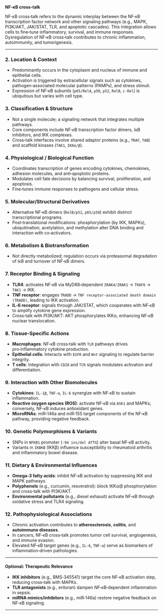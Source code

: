 **NF‑κB cross‑talk**  

NF‑κB cross‑talk refers to the dynamic interplay between the NF‑κB transcription factor network and other signaling pathways (e.g., MAPK, PI3K/AKT, JAK/STAT, TLR, and apoptotic cascades). This integration allows cells to fine‑tune inflammatory, survival, and immune responses. Dysregulation of NF‑κB cross‑talk contributes to chronic inflammation, autoimmunity, and tumorigenesis.

---

### 2. Location & Context  
- Predominantly occurs in the cytoplasm and nucleus of immune and epithelial cells.  
- Activation is triggered by extracellular signals such as cytokines, pathogen‑associated molecular patterns (PAMPs), and stress stimuli.  
- Expression of NF‑κB subunits (`p65/RelA`, `p50`, `p52`, `RelB`, `c‑Rel`) is ubiquitous but varies with cell type.

### 3. Classification & Structure  
- Not a single molecule; a signaling network that integrates multiple pathways.  
- Core components include NF‑κB transcription factor dimers, IκB inhibitors, and IKK complexes.  
- Cross‑talk interfaces involve shared adaptor proteins (e.g., `TRAF`, `TAB`) and scaffold kinases (`TAK1`, `IKKα/β`).

### 4. Physiological / Biological Function  
- Coordinates transcription of genes encoding cytokines, chemokines, adhesion molecules, and anti‑apoptotic proteins.  
- Modulates cell fate decisions by balancing survival, proliferation, and apoptosis.  
- Fine‑tunes immune responses to pathogens and cellular stress.

### 5. Molecular/Structural Derivatives  
- Alternative NF‑κB dimers (`RelB/p52`, `p65/p50`) exhibit distinct transcriptional programs.  
- Post‑translational modifications: phosphorylation (by IKK, MAPKs), ubiquitination, acetylation, and methylation alter DNA binding and interaction with co‑activators.

### 6. Metabolism & Biotransformation  
- Not directly metabolized; regulation occurs via proteasomal degradation of IκB and turnover of NF‑κB dimers.  

### 7. Receptor Binding & Signaling  
- **TLR4**: activates NF‑κB via MyD88‑dependent `IRAK4/IRAK1` → `TRAF6` → `TAK1` → IKK.  
- **TNF receptor**: engages `TRADD` → `TNF receptor‑associated death domain (TRADD)`, leading to IKK activation.  
- **IL‑6 receptor**: signals through JAK/STAT, which cooperates with NF‑κB to amplify cytokine gene expression.  
- Cross‑talk with PI3K/AKT: AKT phosphorylates IKKα, enhancing NF‑κB nuclear translocation.

### 8. Tissue‑Specific Actions  
- **Macrophages**: NF‑κB cross‑talk with `TLR` pathways drives pro‑inflammatory cytokine production.  
- **Epithelial cells**: Interacts with `EGFR` and `Wnt` signaling to regulate barrier integrity.  
- **T cells**: Integration with `CD28` and `TCR` signals modulates activation and differentiation.

### 9. Interaction with Other Biomolecules  
- **Cytokines**: `IL‑1β`, `TNF-α`, `IL‑6` synergize with NF‑κB to sustain inflammation.  
- **Reactive oxygen species (ROS)**: activate NF‑κB via `ASK1` and MAPKs; conversely, NF‑κB induces antioxidant genes.  
- **MicroRNAs**: miR‑146a and miR‑155 target components of the NF‑κB pathway, providing negative feedback.  

### 10. Genetic Polymorphisms & Variants  
- SNPs in `NFKB1` promoter (`-94 ins/del ATTG`) alter basal NF‑κB activity.  
- Variants in `IKBKB` (IKKβ) influence susceptibility to rheumatoid arthritis and inflammatory bowel disease.  

### 11. Dietary & Environmental Influences  
- **Omega‑3 fatty acids**: inhibit NF‑κB activation by suppressing IKK and MAPK pathways.  
- **Polyphenols** (e.g., curcumin, resveratrol): block IKKα/β phosphorylation and cross‑talk with PI3K/AKT.  
- **Environmental pollutants** (e.g., diesel exhaust) activate NF‑κB through oxidative stress and TLR4 signaling.

### 12. Pathophysiological Associations  
- Chronic activation contributes to **atherosclerosis**, **colitis**, and **autoimmune diseases**.  
- In cancers, NF‑κB cross‑talk promotes tumor cell survival, angiogenesis, and immune evasion.  
- Elevated NF‑κB target genes (e.g., `IL‑6`, `TNF-α`) serve as biomarkers of inflammation‑driven pathologies.

---

#### Optional: Therapeutic Relevance  
- **IKK inhibitors** (e.g., BMS‑345541) target the core NF‑κB activation step, reducing cross‑talk with MAPKs.  
- **TLR antagonists** (e.g., eritoran) dampen NF‑κB‑dependent inflammation in sepsis.  
- **miRNA mimics/inhibitors** (e.g., miR‑146a) restore negative feedback on NF‑κB signaling.  

---